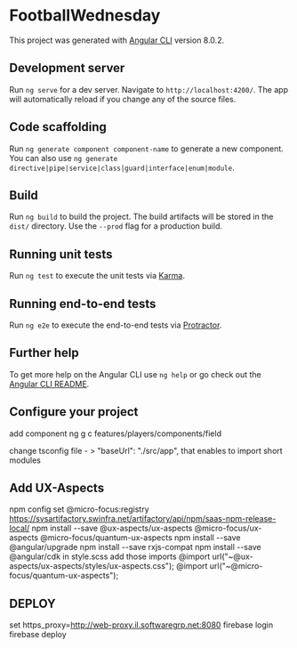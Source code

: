 # FootballWednesday

This project was generated with [Angular CLI](https://github.com/angular/angular-cli) version 8.0.2.

## Development server

Run `ng serve` for a dev server. Navigate to `http://localhost:4200/`. The app will automatically reload if you change any of the source files.

## Code scaffolding

Run `ng generate component component-name` to generate a new component. You can also use `ng generate directive|pipe|service|class|guard|interface|enum|module`.

## Build

Run `ng build` to build the project. The build artifacts will be stored in the `dist/` directory. Use the `--prod` flag for a production build.

## Running unit tests

Run `ng test` to execute the unit tests via [Karma](https://karma-runner.github.io).

## Running end-to-end tests

Run `ng e2e` to execute the end-to-end tests via [Protractor](http://www.protractortest.org/).

## Further help

To get more help on the Angular CLI use `ng help` or go check out the [Angular CLI README](https://github.com/angular/angular-cli/blob/master/README.md).

## Configure your project   
add component
ng g c features/players/components/field

change tsconfig file - > "baseUrl": "./src/app", that enables to import short modules
## Add UX-Aspects
npm config set @micro-focus:registry https://svsartifactory.swinfra.net/artifactory/api/npm/saas-npm-release-local/
npm install --save @ux-aspects/ux-aspects @micro-focus/ux-aspects @micro-focus/quantum-ux-aspects
npm install --save @angular/upgrade
npm install --save rxjs-compat 
npm install --save @angular/cdk
in style.scss add those imports
@import url("~@ux-aspects/ux-aspects/styles/ux-aspects.css");
@import url("~@micro-focus/quantum-ux-aspects"); 

## DEPLOY 
set https_proxy=http://web-proxy.il.softwaregrp.net:8080
firebase login
firebase deploy
